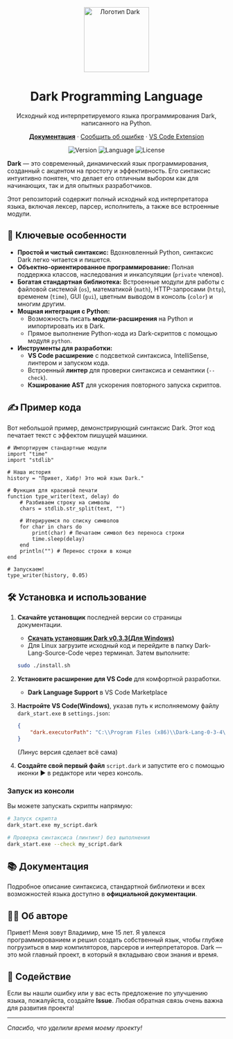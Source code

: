 <div align="center">
  <img src="https://www.vsp210.ru/static/img/image-not_bg.png" alt="Логотип Dark" width="150" height="150">
  <h1>Dark Programming Language</h1>
  <p>Исходный код интерпретируемого языка программирования Dark, написанного на Python.</p>

  <p>
    <a href="https://vsp210.ru/dark-lang/"><strong>Документация</strong></a> ·
    <a href="https://github.com/Dark-Tehno/Dark-Lang-Source-Code/issues">Сообщить об ошибке</a> ·
    <a href="https://marketplace.visualstudio.com/items?itemName=vsp210.dark-lang">VS Code Extension</a>
  </p>

  <p>
    <img src="https://img.shields.io/badge/version-0.3.4-blue.svg" alt="Version">
    <img src="https://img.shields.io/badge/language-Python-blue.svg" alt="Language">
    <img src="https://img.shields.io/badge/license-MIT-green.svg" alt="License">
  </p>
</div>

**Dark** — это современный, динамический язык программирования, созданный с акцентом на простоту и эффективность. Его синтаксис интуитивно понятен, что делает его отличным выбором как для начинающих, так и для опытных разработчиков.

Этот репозиторий содержит полный исходный код интерпретатора языка, включая лексер, парсер, исполнитель, а также все встроенные модули.

## 🚀 Ключевые особенности

*   **Простой и чистый синтаксис:** Вдохновленный Python, синтаксис Dark легко читается и пишется.
*   **Объектно-ориентированное программирование:** Полная поддержка классов, наследования и инкапсуляции (`private` членов).
*   **Богатая стандартная библиотека:** Встроенные модули для работы с файловой системой (`os`), математикой (`math`), HTTP-запросами (`http`), временем (`time`), GUI (`gui`), цветным выводом в консоль (`color`) и многим другим.
*   **Мощная интеграция с Python:**
    *   Возможность писать **модули-расширения** на Python и импортировать их в Dark.
    *   Прямое выполнение Python-кода из Dark-скриптов с помощью модуля `python`.
*   **Инструменты для разработки:**
    *   **VS Code расширение** с подсветкой синтаксиса, IntelliSense, линтером и запуском кода.
    *   Встроенный **линтер** для проверки синтаксиса и семантики (`--check`).
    *   **Кэширование AST** для ускорения повторного запуска скриптов.

## ✍️ Пример кода

Вот небольшой пример, демонстрирующий синтаксис Dark. Этот код печатает текст с эффектом пишущей машинки.

```dark
# Импортируем стандартные модули
import "time"
import "stdlib"

# Наша история
history = "Привет, Хабр! Это мой язык Dark."

# Функция для красивой печати
function type_writer(text, delay) do
    # Разбиваем строку на символы
    chars = stdlib.str_split(text, "")
    
    # Итерируемся по списку символов
    for char in chars do
        print(char) # Печатаем символ без переноса строки
        time.sleep(delay)
    end
    println("") # Перенос строки в конце
end

# Запускаем!
type_writer(history, 0.05)
```

## 🛠️ Установка и использование

1.  **Скачайте установщик** последней версии со страницы документации.
    *   <a href="https://vsp210.ru/static/files/Dark-Lang-setup-v0.3.4.exe" class="download-button">**Скачать установщик Dark v0.3.3(Для Windows)**</a>
    *   Для Linux загрузите исходный код и перейдите в папку Dark-Lang-Source-Code через терминал.
    Затем выполните:
    ```bash
    sudo ./install.sh
    ```

2.  **Установите расширение для VS Code** для комфортной разработки.
    *   **Dark Language Support** в VS Code Marketplace

3.  **Настройте VS Code(Windows)**, указав путь к исполняемому файлу `dark_start.exe` в `settings.json`:
    ```json
    {
        "dark.executorPath": "C:\\Program Files (x86)\\Dark-Lang-0-3-4\\dark_start.exe"
    }
    ```
    (Линус версия сделает всё сама)

4.  **Создайте свой первый файл** `script.dark` и запустите его с помощью иконки ▶ в редакторе или через консоль.

### Запуск из консоли

Вы можете запускать скрипты напрямую:

```bash
# Запуск скрипта
dark_start.exe my_script.dark

# Проверка синтаксиса (линтинг) без выполнения
dark_start.exe --check my_script.dark
```

## 📚 Документация

Подробное описание синтаксиса, стандартной библиотеки и всех возможностей языка доступно в **официальной документации**.

## 👨‍💻 Об авторе

Привет! Меня зовут Владимир, мне 15 лет. Я увлекся программированием и решил создать собственный язык, чтобы глубже погрузиться в мир компиляторов, парсеров и интерпретаторов. Dark — это мой главный проект, в который я вкладываю свои знания и время.

## 🤝 Содействие

Если вы нашли ошибку или у вас есть предложение по улучшению языка, пожалуйста, создайте **Issue**. Любая обратная связь очень важна для развития проекта!

---

*Спасибо, что уделили время моему проекту!*
